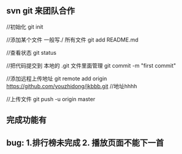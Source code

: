 ## svn git  来团队合作

//初始化
git init 

//添加某个文件  一般写./  所有文件
git add README.md

//查看状态
git status

//把代码提交到 本地的 .git 文件里面管理
git commit -m "first commit"

//添加远程上传地址
git remote add origin https://github.com/youzhidong/jkbbb.git
//地址hhhh

//上传文件
git push -u origin master



## 完成功能有



## bug: 1.排行榜未完成   2. 播放页面不能下一首
